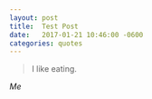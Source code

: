```yaml
---
layout: post
title:  Test Post
date:   2017-01-21 10:46:00 -0600
categories: quotes
---
```

> I like eating.

<cite>Me</cite>
